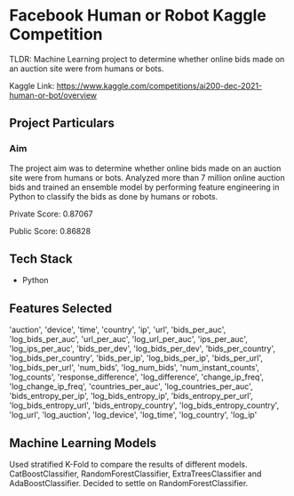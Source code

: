 # Facebook Human or Robot Kaggle Competition
TLDR: Machine Learning project to determine whether online bids made on an auction site were from humans or bots.

Kaggle Link: https://www.kaggle.com/competitions/ai200-dec-2021-human-or-bot/overview

## Project Particulars

### Aim
The project aim was to determine whether online bids made on an auction site were from humans or bots. Analyzed more than 7 million online auction bids and trained an ensemble model by performing feature engineering in Python to classify the bids as done by humans or robots.

Private Score: 0.87067

Public Score: 0.86828

## Tech Stack 
* Python

## Features Selected
'auction', 'device', 'time', 'country', 'ip', 'url', 'bids_per_auc', 'log_bids_per_auc', 'url_per_auc', 'log_url_per_auc', 'ips_per_auc', 'log_ips_per_auc', 'bids_per_dev', 'log_bids_per_dev', 'bids_per_country', 'log_bids_per_country', 'bids_per_ip', 'log_bids_per_ip', 'bids_per_url', 'log_bids_per_url', 'num_bids', 'log_num_bids', 'num_instant_counts', 'log_counts', 'response_difference', 'log_difference', 'change_ip_freq', 'log_change_ip_freq', 'countries_per_auc', 'log_countries_per_auc', 'bids_entropy_per_ip', 'log_bids_entropy_ip', 'bids_entropy_per_url', 'log_bids_entropy_url', 'bids_entropy_country', 'log_bids_entropy_country', 'log_url', 'log_auction', 'log_device', 'log_time', 'log_country', 'log_ip'

## Machine Learning Models
Used stratified K-Fold to compare the results of different models. CatBoostClassifier, RandomForestClassifier, ExtraTreesClassifier and AdaBoostClassifier. Decided to settle on RandomForestClassifier.

